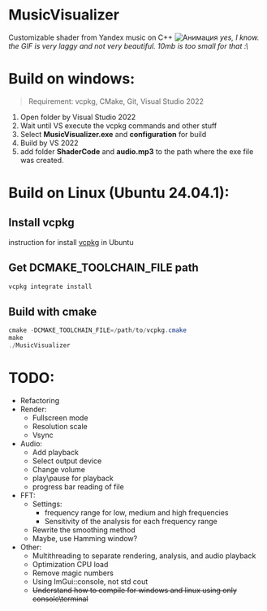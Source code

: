 # MusicVisualizer
Customizable shader from Yandex music on C++
![Анимация](https://github.com/user-attachments/assets/7e2fd75a-b2bb-4f2a-badd-cfa90c9d99a5)
*yes, I know. the GIF is very laggy and not very beautiful. 10mb is too small for that :\\*

# Build on windows:
>
> Requirement:
> vcpkg, CMake, Git, Visual Studio 2022

1. Open folder by Visual Studio 2022
2. Wait until VS execute the vcpkg commands and other stuff
3. Select **MusicVisualizer.exe** and **configuration** for build
4. Build by VS 2022 
4. add folder **ShaderCode** and **audio.mp3** to the path where the exe file was created.

# Build on Linux (Ubuntu 24.04.1):
## Install vcpkg
instruction for install [vcpkg](https://www.followchain.org/install-vcpkg-on-ubuntu/)
in Ubuntu

## Get DCMAKE_TOOLCHAIN_FILE path
```PowerShell
vcpkg integrate install
```
## Build with cmake
```PowerShell
cmake -DCMAKE_TOOLCHAIN_FILE=/path/to/vcpkg.cmake
make
./MusicVisualizer 
```


# TODO:
* Refactoring
* Render:
	- Fullscreen mode
	- Resolution scale
	- Vsync
* Audio:
	- Add playback
	- Select output device
	- Change volume
	- play\pause for playback
	- progress bar reading of file
* FFT:
	- Settings:
		- frequency range for low, medium and high frequencies
		- Sensitivity of the analysis for each frequency range
	- Rewrite the smoothing method
	- Maybe, use Hamming window?
* Other:
	- Multithreading to separate rendering, analysis, and audio playback
	- Optimization CPU load
	- Remove magic numbers
	- Using ImGui::console, not std cout
	- ~~Understand how to compile for windows and linux using only console\terminal~~
	 